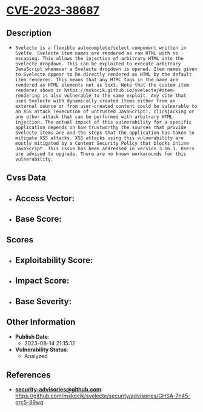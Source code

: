 
# [CVE-2023-38687](https://github.com/mskocik/svelecte/security/advisories/GHSA-7h45-grc5-89wq)

## Description

- `Svelecte is a flexible autocomplete/select component written in Svelte. Svelecte item names are rendered as raw HTML with no escaping. This allows the injection of arbitrary HTML into the Svelecte dropdown. This can be exploited to execute arbitrary JavaScript whenever a Svelecte dropdown is opened. Item names given to Svelecte appear to be directly rendered as HTML by the default item renderer. This means that any HTML tags in the name are rendered as HTML elements not as text. Note that the custom item renderer shown in https://mskocik.github.io/svelecte/#item-rendering is also vulnerable to the same exploit. Any site that uses Svelecte with dynamically created items either from an external source or from user-created content could be vulnerable to an XSS attack (execution of untrusted JavaScript), clickjacking or any other attack that can be performed with arbitrary HTML injection. The actual impact of this vulnerability for a specific application depends on how trustworthy the sources that provide Svelecte items are and the steps that the application has taken to mitigate XSS attacks. XSS attacks using this vulnerability are mostly mitigated by a Content Security Policy that blocks inline JavaScript. This issue has been addressed in version 3.16.3. Users are advised to upgrade. There are no known workarounds for this vulnerability.
`

## Cvss Data

- **Access Vector**:
  - 
- **Base Score**:
  - 

## Scores

- **Exploitability Score**:
  - 
- **Impact Score**:
  - 
- **Base Severity**:
  - 

## Other Information

- **Publish Date**:
  - 2023-08-14 21:15:12
- **Vulnerability Status**:
  - Analyzed

## References

- **security-advisories@github.com**: https://github.com/mskocik/svelecte/security/advisories/GHSA-7h45-grc5-89wq
